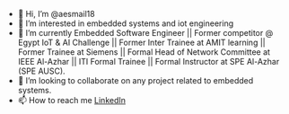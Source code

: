 - 👋 Hi, I’m @aesmail18
- 👀 I’m interested in embedded systems and iot engineering
- 🌱 I’m currently Embedded Software Engineer || Former competitor @ Egypt IoT & AI Challenge || Former Inter Trainee at AMIT learning || Former Trainee at Siemens || Formal Head of Network Committee at IEEE Al-Azhar || ITI Formal Trainee || Formal Instructor at SPE Al-Azhar (SPE AUSC).
- 💞️ I’m looking to collaborate on any project related to embedded systems.
- 📫 How to reach me [LinkedIn](https://www.linkedin.com/in/ahmed-esmail-4609a4167/)

<!---
aesmail18/aesmail18 is a ✨ special ✨ repository because its `README.md` (this file) appears on your GitHub profile.
You can click the Preview link to take a look at your changes.
--->
